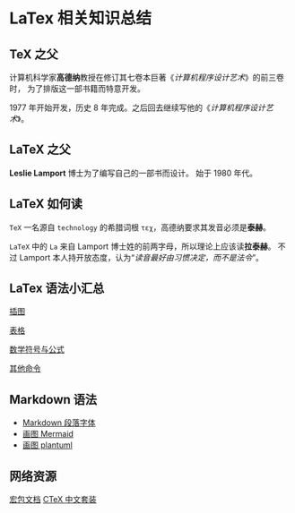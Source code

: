 # LaTex 相关知识总结

## TeX 之父

计算机科学家**高德纳**教授在修订其七卷本巨著《*计算机程序设计艺术*》的前三卷时，
为了排版这一部书籍而特意开发。

1977 年开始开发，历史 8 年完成。之后回去继续写他的《*计算机程序设计艺术*》。

## LaTeX 之父

**Leslie Lamport** 博士为了编写自己的一部书而设计。
始于 1980 年代。

## LaTeX 如何读

`TeX` 一名源自 `technology` 的希腊词根 `τεχ`，高德纳要求其发音必须是**泰赫**。

`LaTeX` 中的 `La` 来自 Lamport 博士姓的前两字母，所以理论上应该读**拉泰赫**。
不过 Lamport 本人持开放态度，认为“*读音最好由习惯决定，而不是法令*”。

## LaTex 语法小汇总

[插图](doc/插图.md)

[表格](doc/绘表.md)

[数学符号与公式](doc/数学符号公式.md)

[其他命令](doc/latex命令.md)

## Markdown 语法

+ [Markdown 段落字体](doc/markdown字体段落.md)
+ [画图 Mermaid](doc/markdown_Mermaid绘图.md)
+ [画图 plantuml](doc/plantuml画图.md)

## 网络资源

[宏包文档](https://www.ctan.org/)
[CTeX 中文套装](http://www.ctex.org/CTeX)
